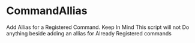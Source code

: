 # CommandAllias
Add Allias for a Registered Command.
Keep In Mind This script will not Do anything beside adding an allias for Already Registered commands
